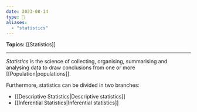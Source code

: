 ```yaml
---
date: 2023-08-14
type: 📍
aliases:
  - "statistics"
---
```


**Topics:** [[Statistics]]

---

_Statistics_ is the science of collecting, organising, summarising and analysing data to draw conclusions from one or more [[Population|populations]].

Furthermore, statistics can be divided in two branches:

- [[Descriptive Statistics|Descriptive statistics]]
- [[Inferential Statistics|Inferential statistics]]
